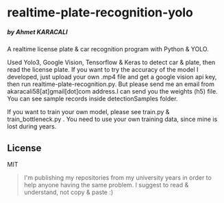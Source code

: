 # realtime-plate-recognition-yolo
#####  by Ahmet KARACALI
 A realtime license plate & car recognition program with Python & YOLO.

 Used Yolo3, Google Vision, Tensorflow & Keras to detect car & plate, then read the license plate. If you want to try the accuracy of the model I developed, just upload your own .mp4 file and get a google vision api key, then run realtime-plate-recognition.py. But please send me an email from akaracali58[at]gmail[dot]com address.I can send you the weights (h5) file.  You can see sample records inside detectionSamples folder.

 If you want to train your own model, please see train.py & train_bottleneck.py . You need to use your own training data, since mine is lost during years.



## License

MIT
> I'm publishing my repositories from my university years in order to help anyone having the same problem. I suggest to read & understand, not copy & paste :)
